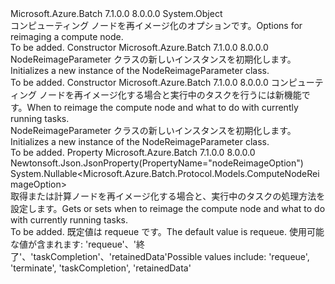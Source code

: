 <Type Name="NodeReimageParameter" FullName="Microsoft.Azure.Batch.Protocol.Models.NodeReimageParameter">
  <TypeSignature Language="C#" Value="public class NodeReimageParameter" />
  <TypeSignature Language="ILAsm" Value=".class public auto ansi beforefieldinit NodeReimageParameter extends System.Object" />
  <TypeSignature Language="DocId" Value="T:Microsoft.Azure.Batch.Protocol.Models.NodeReimageParameter" />
  <TypeSignature Language="VB.NET" Value="Public Class NodeReimageParameter" />
  <TypeSignature Language="F#" Value="type NodeReimageParameter = class" />
  <AssemblyInfo>
    <AssemblyName>Microsoft.Azure.Batch</AssemblyName>
    <AssemblyVersion>7.1.0.0</AssemblyVersion>
    <AssemblyVersion>8.0.0.0</AssemblyVersion>
  </AssemblyInfo>
  <Base>
    <BaseTypeName>System.Object</BaseTypeName>
  </Base>
  <Interfaces />
  <Docs>
    <summary>
            <span data-ttu-id="a5dfe-101">コンピューティング ノードを再イメージ化のオプションです。</span><span class="sxs-lookup"><span data-stu-id="a5dfe-101">Options for reimaging a compute node.</span></span>
            </summary>
    <remarks>To be added.</remarks>
  </Docs>
  <Members>
    <Member MemberName=".ctor">
      <MemberSignature Language="C#" Value="public NodeReimageParameter ();" />
      <MemberSignature Language="ILAsm" Value=".method public hidebysig specialname rtspecialname instance void .ctor() cil managed" />
      <MemberSignature Language="DocId" Value="M:Microsoft.Azure.Batch.Protocol.Models.NodeReimageParameter.#ctor" />
      <MemberSignature Language="VB.NET" Value="Public Sub New ()" />
      <MemberType>Constructor</MemberType>
      <AssemblyInfo>
        <AssemblyName>Microsoft.Azure.Batch</AssemblyName>
        <AssemblyVersion>7.1.0.0</AssemblyVersion>
        <AssemblyVersion>8.0.0.0</AssemblyVersion>
      </AssemblyInfo>
      <Parameters />
      <Docs>
        <summary>
            <span data-ttu-id="a5dfe-102">NodeReimageParameter クラスの新しいインスタンスを初期化します。</span><span class="sxs-lookup"><span data-stu-id="a5dfe-102">Initializes a new instance of the NodeReimageParameter class.</span></span>
            </summary>
        <remarks>To be added.</remarks>
      </Docs>
    </Member>
    <Member MemberName=".ctor">
      <MemberSignature Language="C#" Value="public NodeReimageParameter (Nullable&lt;Microsoft.Azure.Batch.Protocol.Models.ComputeNodeReimageOption&gt; nodeReimageOption = null);" />
      <MemberSignature Language="ILAsm" Value=".method public hidebysig specialname rtspecialname instance void .ctor(valuetype System.Nullable`1&lt;valuetype Microsoft.Azure.Batch.Protocol.Models.ComputeNodeReimageOption&gt; nodeReimageOption) cil managed" />
      <MemberSignature Language="DocId" Value="M:Microsoft.Azure.Batch.Protocol.Models.NodeReimageParameter.#ctor(System.Nullable{Microsoft.Azure.Batch.Protocol.Models.ComputeNodeReimageOption})" />
      <MemberSignature Language="VB.NET" Value="Public Sub New (Optional nodeReimageOption As Nullable(Of ComputeNodeReimageOption) = null)" />
      <MemberSignature Language="F#" Value="new Microsoft.Azure.Batch.Protocol.Models.NodeReimageParameter : Nullable&lt;Microsoft.Azure.Batch.Protocol.Models.ComputeNodeReimageOption&gt; -&gt; Microsoft.Azure.Batch.Protocol.Models.NodeReimageParameter" Usage="new Microsoft.Azure.Batch.Protocol.Models.NodeReimageParameter nodeReimageOption" />
      <MemberType>Constructor</MemberType>
      <AssemblyInfo>
        <AssemblyName>Microsoft.Azure.Batch</AssemblyName>
        <AssemblyVersion>7.1.0.0</AssemblyVersion>
        <AssemblyVersion>8.0.0.0</AssemblyVersion>
      </AssemblyInfo>
      <Parameters>
        <Parameter Name="nodeReimageOption" Type="System.Nullable&lt;Microsoft.Azure.Batch.Protocol.Models.ComputeNodeReimageOption&gt;" />
      </Parameters>
      <Docs>
        <param name="nodeReimageOption"><span data-ttu-id="a5dfe-103">コンピューティング ノードを再イメージ化する場合と実行中のタスクを行うには新機能です。</span><span class="sxs-lookup"><span data-stu-id="a5dfe-103">When to reimage the compute node and what to do with currently running tasks.</span></span></param>
        <summary>
            <span data-ttu-id="a5dfe-104">NodeReimageParameter クラスの新しいインスタンスを初期化します。</span><span class="sxs-lookup"><span data-stu-id="a5dfe-104">Initializes a new instance of the NodeReimageParameter class.</span></span>
            </summary>
        <remarks>To be added.</remarks>
      </Docs>
    </Member>
    <Member MemberName="NodeReimageOption">
      <MemberSignature Language="C#" Value="public Nullable&lt;Microsoft.Azure.Batch.Protocol.Models.ComputeNodeReimageOption&gt; NodeReimageOption { get; set; }" />
      <MemberSignature Language="ILAsm" Value=".property instance valuetype System.Nullable`1&lt;valuetype Microsoft.Azure.Batch.Protocol.Models.ComputeNodeReimageOption&gt; NodeReimageOption" />
      <MemberSignature Language="DocId" Value="P:Microsoft.Azure.Batch.Protocol.Models.NodeReimageParameter.NodeReimageOption" />
      <MemberSignature Language="VB.NET" Value="Public Property NodeReimageOption As Nullable(Of ComputeNodeReimageOption)" />
      <MemberSignature Language="F#" Value="member this.NodeReimageOption : Nullable&lt;Microsoft.Azure.Batch.Protocol.Models.ComputeNodeReimageOption&gt; with get, set" Usage="Microsoft.Azure.Batch.Protocol.Models.NodeReimageParameter.NodeReimageOption" />
      <MemberType>Property</MemberType>
      <AssemblyInfo>
        <AssemblyName>Microsoft.Azure.Batch</AssemblyName>
        <AssemblyVersion>7.1.0.0</AssemblyVersion>
        <AssemblyVersion>8.0.0.0</AssemblyVersion>
      </AssemblyInfo>
      <Attributes>
        <Attribute>
          <AttributeName>Newtonsoft.Json.JsonProperty(PropertyName="nodeReimageOption")</AttributeName>
        </Attribute>
      </Attributes>
      <ReturnValue>
        <ReturnType>System.Nullable&lt;Microsoft.Azure.Batch.Protocol.Models.ComputeNodeReimageOption&gt;</ReturnType>
      </ReturnValue>
      <Docs>
        <summary>
            <span data-ttu-id="a5dfe-105">取得または計算ノードを再イメージ化する場合と、実行中のタスクの処理方法を設定します。</span><span class="sxs-lookup"><span data-stu-id="a5dfe-105">Gets or sets when to reimage the compute node and what to do with currently running tasks.</span></span>
            </summary>
        <value>To be added.</value>
        <remarks>
            <span data-ttu-id="a5dfe-106">既定値は requeue です。</span><span class="sxs-lookup"><span data-stu-id="a5dfe-106">The default value is requeue.</span></span> <span data-ttu-id="a5dfe-107">使用可能な値が含まれます: 'requeue'、'終了'、'taskCompletion'、'retainedData'</span><span class="sxs-lookup"><span data-stu-id="a5dfe-107">Possible values include: 'requeue', 'terminate', 'taskCompletion', 'retainedData'</span></span>
            </remarks>
      </Docs>
    </Member>
  </Members>
</Type>